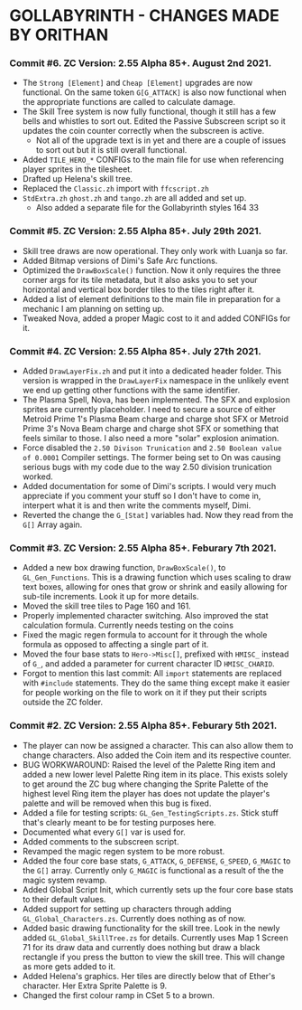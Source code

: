 # GOLLABYRINTH - CHANGES MADE BY ORITHAN

### Commit #6. ZC Version: 2.55 Alpha 85+. August 2nd 2021.

- The `Strong [Element]` and `Cheap [Element]` upgrades are now functional. On the same token `G[G_ATTACK]` is also now functional when the appropriate functions are called to calculate damage.
- The Skill Tree system is now fully functional, though it still has a few bells and whistles to sort out. Edited the Passive Subscreen script so it updates the coin counter correctly when the subscreen is active.
	- Not all of the upgrade text is in yet and there are a couple of issues to sort out but it is still overall functional.
- Added `TILE_HERO_*` CONFIGs to the main file for use when referencing player sprites in the tilesheet.
- Drafted up Helena's skill tree.
- Replaced the `Classic.zh` import with `ffcscript.zh`
- `StdExtra.zh` `ghost.zh` and `tango.zh` are all added and set up.
	- Also added a separate file for the Gollabyrinth styles 164 33

### Commit #5. ZC Version: 2.55 Alpha 85+. July 29th 2021.

- Skill tree draws are now operational. They only work with Luanja so far.
- Added Bitmap versions of Dimi's Safe Arc functions.
- Optimized the `DrawBoxScale()` function. Now it only requires the three corner args for its tile metadata, but it also asks you to set your horizontal and vertical box border tiles to the tiles right after it.
- Added a list of element definitions to the main file in preparation for a mechanic I am planning on setting up.
- Tweaked Nova, added a proper Magic cost to it and added CONFIGs for it.

### Commit #4. ZC Version: 2.55 Alpha 85+. July 27th 2021.

- Added `DrawLayerFix.zh` and put it into a dedicated header folder. This version is wrapped in the `DrawLayerFix` namespace in the unlikely event we end up getting other functions with the same identifier.
- The Plasma Spell, Nova, has been implemented. The SFX and explosion sprites are currently placeholder. I need to secure a source of either Metroid Prime 1's Plasma Beam charge and charge shot SFX or Metroid Prime 3's Nova Beam charge and charge shot SFX or something that feels similar to those. I also need a more "solar" explosion animation.
- Force disabled the `2.50 Divison Trunication` and `2.50 Boolean value of 0.0001` Compiler settings. The former being set to On was causing serious bugs with my code due to the way 2.50 division trunication worked.
- Added documentation for some of Dimi's scripts. I would very much appreciate if you comment your stuff so I don't have to come in, interpert what it is and then write the comments myself, Dimi.
- Reverted the change the `G_[Stat]` variables had. Now they read from the `G[]` Array again.

### Commit #3. ZC Version: 2.55 Alpha 85+. Feburary 7th 2021.

- Added a new box drawing function, `DrawBoxScale()`, to `GL_Gen_Functions`. This is a drawing function which uses scaling to draw text boxes, allowing for ones that grow or shrink and easily allowing for sub-tile increments. Look it up for more details.
- Moved the skill tree tiles to Page 160 and 161.
- Properly implemented character switching. Also improved the stat calculation formula. Currently needs testing on the coins
- Fixed the magic regen formula to account for it through the whole formula as opposed to affecting a single part of it.
- Moved the four base stats to `Hero->Misc[]`, prefixed with `HMISC_` instead of `G_`, and added a parameter for current character ID `HMISC_CHARID`.
- Forgot to mention this last commit: All `import` statements are replaced with `#include` statements. They do the same thing except make it easier for people working on the file to work on it if they put their scripts outside the ZC folder.

### Commit #2. ZC Version: 2.55 Alpha 85+. Feburary 5th 2021.

- The player can now be assigned a character. This can also allow them to change characters. Also added the Coin item and its respective counter.
- BUG WORKWAROUND: Raised the level of the Palette Ring item and added a new lower level Palette Ring item in its place. This exists solely to get around the ZC bug where changing the Sprite Palette of the highest level Ring item the player has does not update the player's palette and will be removed when this bug is fixed.
- Added a file for testing scripts: `GL_Gen_TestingScripts.zs`. Stick stuff that's clearly meant to be for testing purposes here.
- Documented what every `G[]` var is used for.
- Added comments to the subscreen script.
- Revamped the magic regen system to be more robust.
- Added the four core base stats, `G_ATTACK`, `G_DEFENSE`, `G_SPEED`, `G_MAGIC` to the `G[]` array. Currently only `G_MAGIC` is functional as a result of the the magic system revamp.
- Added Global Script Init, which currently sets up the four core base stats to their default values.
- Added support for setting up characters through adding `GL_Global_Characters.zs`. Currently does nothing as of now.
- Added basic drawing functionality for the skill tree. Look in the newly added `GL_Global_SkillTree.zs` for details. Currently uses Map 1 Screen 71 for its draw data and currently does nothing but draw a black rectangle if you press the button to view the skill tree. This will change as more gets added to it.
- Added Helena's graphics. Her tiles are directly below that of Ether's character. Her Extra Sprite Palette is 9.
- Changed the first colour ramp in CSet 5 to a brown.